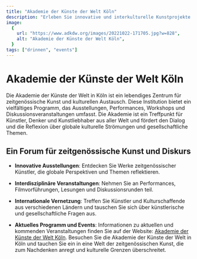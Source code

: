 ```yaml
---
title: "Akademie der Künste der Welt Köln"
description: "Erleben Sie innovative und interkulturelle Kunstprojekte an der Akademie der Künste der Welt in Köln, einem dynamischen Forum für zeitgenössische Kunst und Diskurse"
image:
  {
    url: "https://www.adkdw.org/images/20221022-171705.jpg?w=828",
    alt: "Akademie der Künste der Welt Köln",
  }
tags: ["drinnen", "events"]
---
```


# Akademie der Künste der Welt Köln

Die Akademie der Künste der Welt in Köln ist ein lebendiges Zentrum für zeitgenössische Kunst und kulturellen Austausch. Diese Institution bietet ein vielfältiges Programm, das Ausstellungen, Performances, Workshops und Diskussionsveranstaltungen umfasst. Die Akademie ist ein Treffpunkt für Künstler, Denker und Kunstliebhaber aus aller Welt und fördert den Dialog und die Reflexion über globale kulturelle Strömungen und gesellschaftliche Themen.

## Ein Forum für zeitgenössische Kunst und Diskurs

- **Innovative Ausstellungen**: Entdecken Sie Werke zeitgenössischer Künstler, die globale Perspektiven und Themen reflektieren.
- **Interdisziplinäre Veranstaltungen**: Nehmen Sie an Performances, Filmvorführungen, Lesungen und Diskussionsrunden teil.
- **Internationale Vernetzung**: Treffen Sie Künstler und Kulturschaffende aus verschiedenen Ländern und tauschen Sie sich über künstlerische und gesellschaftliche Fragen aus.

- **Aktuelles Programm und Events**: Informationen zu aktuellen und kommenden Veranstaltungen finden Sie auf der Website: [Akademie der Künste der Welt Köln](https://www.adkdw.org/de/program).
  Besuchen Sie die Akademie der Künste der Welt in Köln und tauchen Sie ein in eine Welt der zeitgenössischen Kunst, die zum Nachdenken anregt und kulturelle Grenzen überschreitet.
